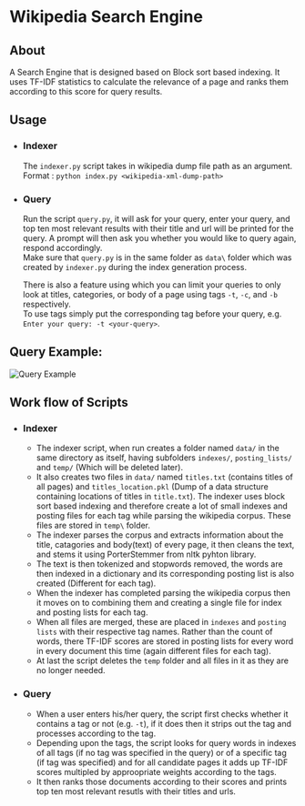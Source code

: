 # Wikipedia Search Engine
## About
A Search Engine that is designed based on Block sort based indexing. It uses TF-IDF statistics to calculate the relevance of a page and ranks them according to this score for query results.

## Usage
* ### Indexer
  The `indexer.py` script takes in wikipedia dump file path as an argument.</br>
  Format : `python index.py <wikipedia-xml-dump-path>` </br>
  
 * ### Query
   Run the script `query.py`, it will ask for your query, enter your query, and top ten most relevant results with their title and url will be printed for the query.
   A prompt will then ask you whether you would like to query again, respond accordingly.</br>
   Make sure that `query.py` is in the same folder as `data\` folder which was created by `indexer.py` during the index generation process.
   
   There is also a feature using which you can limit your queries to only look at titles, categories, or body of a page using tags `-t`, `-c`, and `-b` respectively.</br>
   To use tags simply put the corresponding tag before your query, e.g. `Enter your query: -t <your-query>`.

## Query Example:
   ![Query Example](https://github.com/Bufftowel/Wikipedia-Search-Engine/blob/master/src/wikipedia_query_example.png)

## Work flow of Scripts
* ### Indexer
  * The indexer script, when run creates a folder named `data/` in the same directory as itself, having subfolders `indexes/`, `posting_lists/` and `temp/` (Which will be deleted later).
  * It also creates two files in `data/` named `titles.txt` (contains titles of all pages) and `titles_location.pkl` (Dump of a data structure containing locations of titles in `title.txt`).
  The indexer uses block sort based indexing and therefore create a lot of small indexes and posting files for each tag while parsing the wikipedia corpus. These files are stored in `temp\` folder.</br>
  * The indexer parses the corpus and extracts information about the title, catagories and body(text) of every page, it then cleans the text, and stems it using PorterStemmer from nltk pyhton library.
  * The text is then tokenized and stopwords removed, the words are then indexed in a dictionary and its corresponding posting list is also created (Different for each tag).
  * When the indexer has completed parsing the wikipedia corpus then it moves on to combining them and creating a single file for index and posting lists for each tag.</br>
  * When all files are merged, these are placed in `indexes` and `posting lists` with their respective tag names. Rather than the count of words, there TF-IDF scores are stored in posting lists for every word in every document this time (again different files for each tag).
  * At last the script deletes the `temp` folder and all files in it as they are no longer needed.
  
* ### Query
  * When a user enters his/her query, the script first checks whether it contains a tag or not (e.g. `-t`), if it does then it strips out the tag and processes according to the tag.
  * Depending upon the tags, the script looks for query words in indexes of all tags (if no tag was specified in the query) or of a specific tag (if tag was specified) and for all candidate pages it adds up TF-IDF scores multipled by approopriate weights according to the tags.
  * It then ranks those documents according to their scores and prints top ten most relevant resutls with their titles and urls.